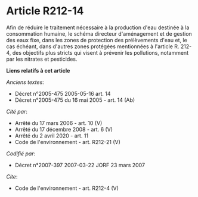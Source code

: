 # Article R212-14

Afin de réduire le traitement nécessaire à la production d'eau destinée à la consommation humaine, le schéma directeur
d'aménagement et de gestion des eaux fixe, dans les zones de protection des prélèvements d'eau et, le cas échéant, dans
d'autres zones protégées mentionnées à l'article R. 212-4, des objectifs plus stricts qui visent à prévenir les pollutions,
notamment par les nitrates et pesticides.

**Liens relatifs à cet article**

_Anciens textes_:

  - Décret n°2005-475 2005-05-16 art. 14
  - Décret n°2005-475 du 16 mai 2005 - art. 14 (Ab)

_Cité par_:

  - Arrêté du 17 mars 2006 - art. 10 (V)
  - Arrêté du 17 décembre 2008 - art. 6 (V)
  - Arrêté du 2 avril 2020 - art. 11
  - Code de l'environnement - art. R212-21 (V)

_Codifié par_:

  - Décret n°2007-397 2007-03-22 JORF 23 mars 2007

_Cite_:

  - Code de l'environnement - art. R212-4 (V)
